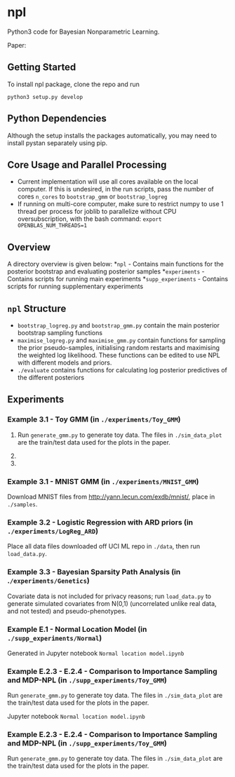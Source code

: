 # npl
Python3 code for Bayesian Nonparametric Learning. 

Paper:



## Getting Started
To install npl package, clone the repo and run
```
python3 setup.py develop
```
## Python Dependencies
Although the setup installs the packages automatically, you may need to install pystan separately using pip.


## Core Usage and Parallel Processing
* Current implementation will use all cores available on the local computer. If this is undesired, in the run scripts, pass the number of cores `n_cores` to `bootstrap_gmm` or `bootstrap_logreg`
* If running on multi-core computer, make sure to restrict numpy to use 1 thread per process for joblib to parallelize without CPU oversubscription, with the bash command:
`export OPENBLAS_NUM_THREADS=1`

## Overview
A directory overview is given below:
*`npl` - Contains main functions for the posterior bootstrap and evaluating posterior samples
*`experiments` - Contains scripts for running main experiments
*`supp_experiments` - Contains scripts for running supplementary experiments

## `npl` Structure
* `bootstrap_logreg.py` and `bootstrap_gmm.py` contain the main posterior bootstrap sampling functions
* `maximise_logreg.py` and `maximise_gmm.py` contain functions for sampling the prior pseudo-samples, initialising random restarts and maximising the weighted log likelihood. These functions can be edited to use NPL with different models and priors.
* `./evaluate` contains functions for calculating log posterior predictives of the different posteriors

## Experiments
### __Example 3.1__ - Toy GMM (in `./experiments/Toy_GMM`)

1. Run `generate_gmm.py` to generate toy data. The files in `./sim_data_plot` are the train/test data used for the plots in the paper.

2. 

3. 

### __Example 3.1__ - MNIST GMM (in `./experiments/MNIST_GMM`)

Download MNIST files from http://yann.lecun.com/exdb/mnist/, place in `./samples`.

### __Example 3.2__ - Logistic Regression with ARD priors (in `./experiments/LogReg_ARD`)

Place all data files downloaded off UCI ML repo in  `./data`, then run `load_data.py`.

### __Example 3.3__ - Bayesian Sparsity Path Analysis (in .`/experiments/Genetics`)
 
Covariate data is not included for privacy reasons; run `load_data.py` to generate simulated covariates from N(0,1) (uncorrelated unlike real data, and not tested) and pseudo-phenotypes. 

### __Example E.1__ - Normal Location Model (in `./supp_experiments/Normal`)

Generated in Jupyter notebook `Normal location model.ipynb`

### __Example E.2.3 - E.2.4__ - Comparison to Importance Sampling and MDP-NPL (in `./supp_experiments/Toy_GMM`)
Run `generate_gmm.py` to generate toy data. The files in `./sim_data_plot` are the train/test data used for the plots in the paper.

Jupyter notebook `Normal location model.ipynb`

### __Example E.2.3 - E.2.4__ - Comparison to Importance Sampling and MDP-NPL (in `./supp_experiments/Toy_GMM`)
Run `generate_gmm.py` to generate toy data. The files in `./sim_data_plot` are the train/test data used for the plots in the paper.
